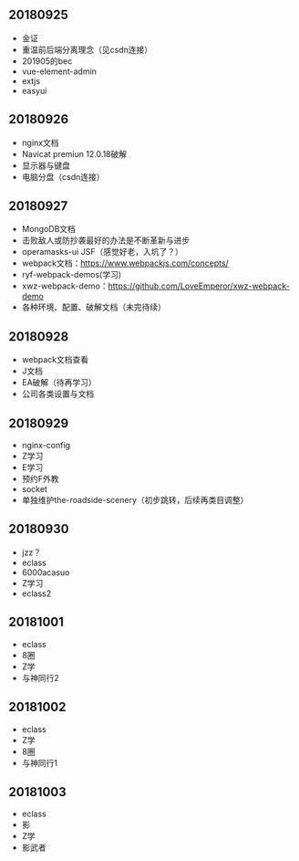 ## 20180925

* 金证
* 重温前后端分离理念（见csdn连接）
* 201905的bec
* vue-element-admin
* extjs
* easyui

## 20180926
* nginx文档
* Navicat premiun 12.0.18破解
* 显示器与键盘
* 电脑分盘（csdn连接）

## 20180927
* MongoDB文档
* 击败敌人或防抄袭最好的办法是不断革新与进步
* operamasks-ui JSF（感觉好老，入坑了？）
* webpack文档：https://www.webpackjs.com/concepts/
* ryf-webpack-demos(学习)
* xwz-webpack-demo：https://github.com/LoveEmperor/xwz-webpack-demo
* 各种环境、配置、破解文档（未完待续）

## 20180928
* webpack文档查看
* J文档
* EA破解（待再学习）
* 公司各类设置与文档

## 20180929
* nginx-config
* Z学习
* E学习
* 预约F外教
* socket
* 单独维护the-roadside-scenery（初步跳转，后续再类目调整）

## 20180930
* jzz？
* eclass
* 6000acasuo
* Z学习
* eclass2

## 20181001
* eclass
* 8圈
* Z学
* 与神同行2


## 20181002
* eclass
* Z学
* 8圈
* 与神同行1

## 20181003
* eclass
* 影
* Z学
* 影武者